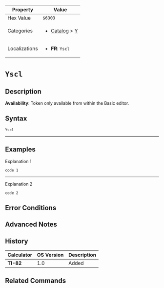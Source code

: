 | Property      | Value |
|---------------|-------|
| Hex Value     | `$6303`|
| Categories    | <ul><li>[Catalog](../categories/Catalog.md) > [Y](../categories/Catalog.md#Y)</li></ul> |
| Localizations | <ul><li><b>FR</b>: `Yscl`</li></ul> |

# `Yscl`

## Description



<b>Availability</b>: Token only available from within the Basic editor.

## Syntax
`Yscl`

<hr>

## Examples

Explanation 1
```ti-basic
code 1
```
---
Explanation 2
```ti-basic
code 2
```

## Error Conditions


## Advanced Notes


## History
| Calculator | OS Version | Description |
|------------|------------|-------------|
| <b>TI-82</b> | 1.0 | Added

## Related Commands

    